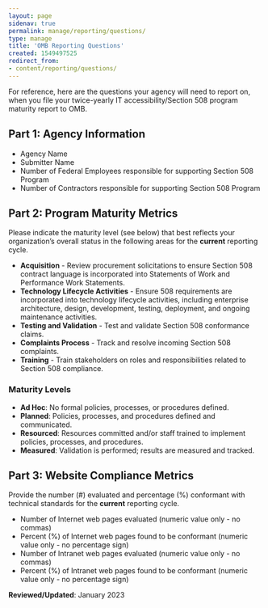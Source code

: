 ```yaml
---
layout: page
sidenav: true
permalink: manage/reporting/questions/
type: manage
title: 'OMB Reporting Questions'
created: 1549497525
redirect_from:
- content/reporting/questions/
---
```


For reference, here are the questions your agency will need to report on, when you file your twice-yearly IT accessibility/Section 508 program maturity report to OMB.

## **Part 1: Agency Information**

  * Agency Name
  * Submitter Name
  * Number of Federal Employees responsible for supporting Section 508 Program
  * Number of Contractors responsible for supporting Section 508 Program

## **Part 2: Program Maturity Metrics**

Please indicate the maturity level (see below) that best reflects your organization&rsquo;s overall status in the following areas for the **current**&nbsp;reporting cycle.

  * **Acquisition** - Review procurement solicitations to ensure Section 508 contract language is incorporated into Statements of Work and Performance Work Statements.
  * **Technology Lifecycle Activities** - Ensure 508 requirements are incorporated into technology lifecycle activities, including enterprise architecture, design, development, testing, deployment, and ongoing maintenance activities.
  * **Testing and Validation** - Test and validate Section 508 conformance claims.
  * **Complaints Process** - Track and resolve incoming Section 508 complaints.
  * **Training** - Train stakeholders on roles and responsibilities related to Section 508 compliance.

### **Maturity Levels**

  * **Ad Hoc**: No formal policies, processes, or procedures defined.
  * **Planned**: Policies, processes, and procedures defined and communicated.
  * **Resourced**: Resources committed and/or staff trained to implement policies, processes, and procedures.
  * **Measured**: Validation is performed; results are measured and tracked.

## **Part 3: Website Compliance Metrics**

Provide the number (#) evaluated and percentage (%) conformant with technical standards for the **current**&nbsp;reporting cycle.

  * Number of Internet web pages evaluated (numeric value only - no commas)
  * Percent (%) of Internet web pages found to be conformant (numeric value only - no percentage sign)
  * Number of Intranet web pages evaluated (numeric value only - no commas)
  * Percent (%) of Intranet web pages found to be conformant (numeric value only - no percentage sign)

  
**Reviewed/Updated**: January 2023